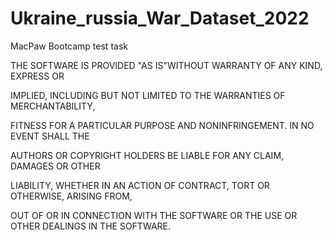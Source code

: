 # Ukraine_russia_War_Dataset_2022
MacPaw Bootcamp test task

THE SOFTWARE IS PROVIDED "AS IS"WITHOUT WARRANTY OF ANY KIND,
EXPRESS OR

IMPLIED, INCLUDING BUT NOT LIMITED TO THE WARRANTIES OF
MERCHANTABILITY,

FITNESS FOR A PARTICULAR PURPOSE AND NONINFRINGEMENT. IN NO
EVENT SHALL THE

AUTHORS OR COPYRIGHT HOLDERS BE LIABLE FOR ANY CLAIM, DAMAGES
OR OTHER

LIABILITY, WHETHER IN AN ACTION OF CONTRACT, TORT OR OTHERWISE,
ARISING FROM,

OUT OF OR IN CONNECTION WITH THE SOFTWARE OR THE USE OR OTHER
DEALINGS IN THE SOFTWARE.
